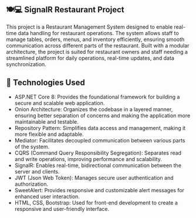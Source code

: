 ## 🍽️💻 SignalR Restaurant Project ##  

This project is a Restaurant Management System designed to enable real-time data handling for restaurant operations. The system allows staff to manage tables, orders, menus, and inventory efficiently, ensuring smooth communication across different parts of the restaurant. Built with a modular architecture, the project is suited for restaurant owners and staff needing a streamlined platform for daily operations, real-time updates, and data synchronization.

## 🚀 Technologies Used ##
- ASP.NET Core 8: Provides the foundational framework for building a secure and scalable web application.
-  Onion Architecture: Organizes the codebase in a layered manner, ensuring better separation of concerns and making the application more maintainable and testable.
-  Repository Pattern: Simplifies data access and management, making it more flexible and adaptable.
-  Mediator: Facilitates decoupled communication between various parts of the system.
-  CQRS (Command Query Responsibility Segregation): Separates read and write operations, improving performance and scalability.
-  SignalR: Enables real-time, bidirectional communication between the server and clients.
-  JWT (Json Web Token): Manages secure user authentication and authorization.
- SweetAlert: Provides responsive and customizable alert messages for enhanced user interaction.
-  HTML, CSS, Bootstrap: Used for front-end development to create a responsive and user-friendly interface.
